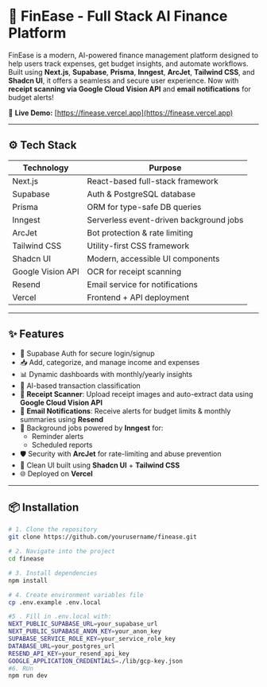 # 💸 FinEase - Full Stack AI Finance Platform

FinEase is a modern, AI-powered finance management platform designed to help users track expenses, get budget insights, and automate workflows. Built using **Next.js**, **Supabase**, **Prisma**, **Inngest**, **ArcJet**, **Tailwind CSS**, and **Shadcn UI**, it offers a seamless and secure user experience. Now with **receipt scanning via Google Cloud Vision API** and **email notifications** for budget alerts!

🚀 **Live Demo:** [https://finease.vercel.app](https://finease.vercel.app)

---

## ⚙️ Tech Stack

| Technology         | Purpose                                        |
|--------------------|------------------------------------------------|
| Next.js            | React-based full-stack framework               |
| Supabase           | Auth & PostgreSQL database                     |
| Prisma             | ORM for type-safe DB queries                   |
| Inngest            | Serverless event-driven background jobs        |
| ArcJet             | Bot protection & rate limiting                 |
| Tailwind CSS       | Utility-first CSS framework                    |
| Shadcn UI          | Modern, accessible UI components               |
| Google Vision API  | OCR for receipt scanning                       |
| Resend             | Email service for notifications                |
| Vercel             | Frontend + API deployment                      |

---

## ✨ Features

- 🔐 Supabase Auth for secure login/signup
- 📥 Add, categorize, and manage income and expenses
- 📊 Dynamic dashboards with monthly/yearly insights
- 🤖 AI-based transaction classification
- 🧾 **Receipt Scanner**: Upload receipt images and auto-extract data using **Google Cloud Vision API**
- 📧 **Email Notifications**: Receive alerts for budget limits & monthly summaries using **Resend**
- 🔁 Background jobs powered by **Inngest** for:
  - Reminder alerts
  - Scheduled reports
- 🛡️ Security with **ArcJet** for rate-limiting and abuse prevention
- 🎨 Clean UI built using **Shadcn UI** + **Tailwind CSS**
- 🌐 Deployed on **Vercel**

---

## 📦 Installation

```bash
# 1. Clone the repository
git clone https://github.com/yourusername/finease.git

# 2. Navigate into the project
cd finease

# 3. Install dependencies
npm install

# 4. Create environment variables file
cp .env.example .env.local

#5 . Fill in .env.local with:
NEXT_PUBLIC_SUPABASE_URL=your_supabase_url
NEXT_PUBLIC_SUPABASE_ANON_KEY=your_anon_key
SUPABASE_SERVICE_ROLE_KEY=your_service_role_key
DATABASE_URL=your_postgres_url
RESEND_API_KEY=your_resend_api_key
GOOGLE_APPLICATION_CREDENTIALS=./lib/gcp-key.json
#6. RUn
npm run dev


